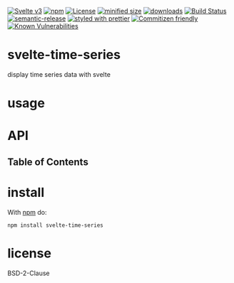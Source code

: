 [![Svelte v3](https://img.shields.io/badge/svelte-v3-orange.svg)](https://svelte.dev)
[![npm](https://img.shields.io/npm/v/svelte-time-series.svg)](https://www.npmjs.com/package/svelte-time-series)
[![License](https://img.shields.io/badge/License-BSD%203--Clause-blue.svg)](https://opensource.org/licenses/BSD-3-Clause)
[![minified size](https://badgen.net/bundlephobia/min/svelte-time-series)](https://bundlephobia.com/result?p=svelte-time-series)
[![downloads](http://img.shields.io/npm/dm/svelte-time-series.svg?style=flat-square)](https://npmjs.org/package/svelte-time-series)
[![Build Status](https://travis-ci.com/arlac77/svelte-time-series.svg?branch=master)](https://travis-ci.com/arlac77/svelte-time-series)
[![semantic-release](https://img.shields.io/badge/%20%20%F0%9F%93%A6%F0%9F%9A%80-semantic--release-e10079.svg)](https://github.com/arlac77/svelte-time-series.git)
[![styled with prettier](https://img.shields.io/badge/styled_with-prettier-ff69b4.svg)](https://github.com/prettier/prettier)
[![Commitizen friendly](https://img.shields.io/badge/commitizen-friendly-brightgreen.svg)](http://commitizen.github.io/cz-cli/)
[![Known Vulnerabilities](https://snyk.io/test/github/arlac77/svelte-time-series/badge.svg)](https://snyk.io/test/github/arlac77/svelte-time-series)

# svelte-time-series

display time series data with svelte

# usage

# API

<!-- Generated by documentation.js. Update this documentation by updating the source code. -->

## Table of Contents

# install

With [npm](http://npmjs.org) do:

```shell
npm install svelte-time-series
```

# license

BSD-2-Clause
